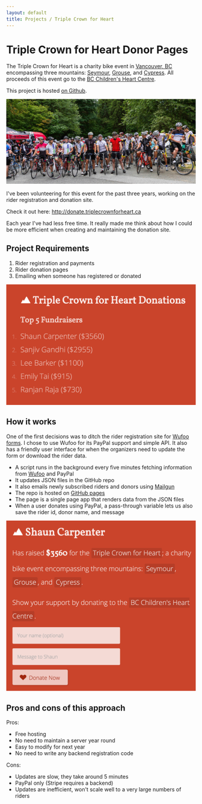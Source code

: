 ```yaml
---
layout: default
title: Projects / Triple Crown for Heart
---
```


# Triple Crown for Heart Donor Pages

The Triple Crown for Heart is a charity bike event in [Vancouver, BC](https://en.wikipedia.org/wiki/Vancouver) encompassing three mountains: [Seymour](https://en.wikipedia.org/wiki/Mount_Seymour), [Grouse](https://en.wikipedia.org/wiki/Grouse_Mountain), and [Cypress](https://en.wikipedia.org/wiki/Cypress_Mountain_Ski_Area). All proceeds of this event go to the [BC Children's Heart Centre](http://www.bcchildrens.ca/our-services/clinics/childrens-heart-centre).

This project is hosted [on Github](https://github.com/csytan/triplecrownforheart).

![Triple crown for heart](/images/projects_triplecrownforheart1.jpg)

I've been volunteering for this event for the past three years, working on the  rider registration and donation site.

Check it out here: <http://donate.triplecrownforheart.ca>

Each year I've had less free time. It really made me think about how I could be more efficient when creating and maintaining the donation site.

## Project Requirements

1. Rider registration and payments
2. Rider donation pages
3. Emailing when someone has registered or donated


![Triple crown for heart - rider page](/images/projects_triplecrownforheart2.png)


## How it works

One of the first decisions was to ditch the rider registration site for [Wufoo forms](https://www.wufoo.com/). I chose to use Wufoo for its PayPal support and simple API. It also has a friendly user interface for when the organizers need to update the form or download the rider data.

- A script runs in the background every five minutes fetching information from [Wufoo](https://www.wufoo.com/) and PayPal
- It updates JSON files in the GitHub repo
- It also emails newly subscribed riders and donors using [Mailgun](https://www.mailgun.com/)
- The repo is hosted on [GitHub pages](https://pages.github.com/)
- The page is a single page app that renders data from the JSON files
- When a user donates using PayPal, a pass-through variable lets us also save the rider id, donor name, and message


![Triple crown for heart - rider page](/images/projects_triplecrownforheart3.png)


## Pros and cons of this approach

Pros:

- Free hosting
- No need to maintain a server year round
- Easy to modify for next year
- No need to write any backend registration code

Cons:

- Updates are slow, they take around 5 minutes
- PayPal only (Stripe requires a backend)
- Updates are inefficient, won't scale well to a very large numbers of riders



